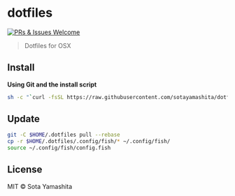 [welcome-badge]: https://img.shields.io/badge/PRs%20&%20Issues-welcome-brightgreen.svg
[welcome-link]: https://github.com/sotayamashita/dotfiles/pulls

# dotfiles

[![PRs & Issues Welcome][welcome-badge]][welcome-link]

> Dotfiles for OSX


## Install

**Using Git and the install script**

```bash
sh -c "`curl -fsSL https://raw.githubusercontent.com/sotayamashita/dotfiles/master/bootstrap.sh`"
```


## Update

```bash
git -C $HOME/.dotfiles pull --rebase
cp -r $HOME/.dotfiles/.config/fish/* ~/.config/fish/
source ~/.config/fish/config.fish
```


## License

MIT © Sota Yamashita
